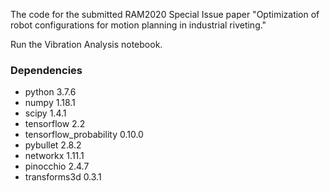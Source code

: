 The code for the submitted RAM2020 Special Issue paper "Optimization of robot configurations for motion planning in industrial riveting."

Run the Vibration Analysis notebook.

### Dependencies
 * python 3.7.6
 * numpy 1.18.1
 * scipy 1.4.1
 * tensorflow 2.2
 * tensorflow_probability 0.10.0
 * pybullet 2.8.2
 * networkx 1.11.1
 * pinocchio 2.4.7
 * transforms3d 0.3.1
